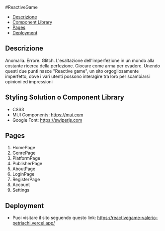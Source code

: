 #ReactiveGame

- [Descrizione](#descrizione)
- [Component Library](#styling-solution-or-component-library)
- [Pages](#pages)
- [Deployment](#deployment)

## Descrizione

Anomalia. Errore. Glitch. L'esaltazione dell'imperfezione in un mondo alla costante ricerca della perfezione. Giocare come arma per evadere. Unendo questi due punti nasce "Reactive game", un sito orgogliosamente imperfetto, dove i vari utenti possono interagire tra loro per scambiarsi opinioni ed impressioni

## Styling Solution o Component Library

- CSS3
- MUI Components: https://mui.com
- Google Font: https://swiperjs.com

## Pages

1. HomePage
2. GenrePage
3. PlatformPage
4. PublisherPage
5. AboutPage
6. LoginPage
7. RegisterPage
8. Account
9. Settings 

## Deployment

- Puoi visitare il sito seguendo questo link: https://reactivegame-valerio-petriachi.vercel.app/
